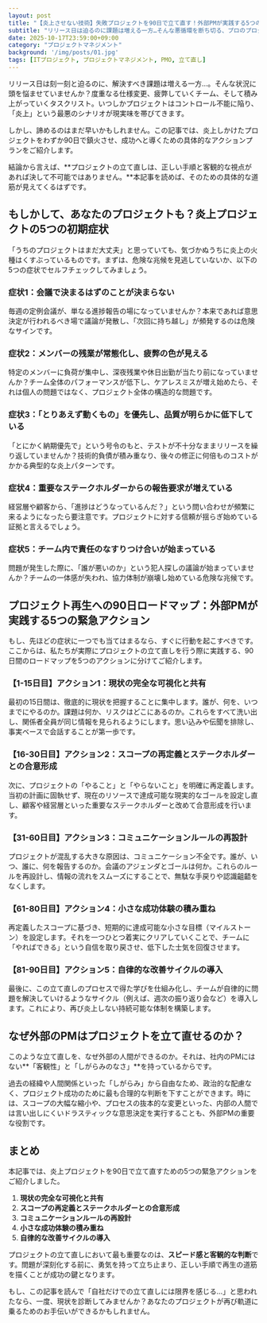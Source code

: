 ```yaml
---
layout: post
title: "【炎上させない技術】失敗プロジェクトを90日で立て直す！外部PMが実践する5つの緊急アクション"
subtitle: "リリース日は迫るのに課題は増える一方…そんな悪循環を断ち切る、プロのプロジェクト再生術"
date: 2025-10-17T23:59:00+09:00
category: "プロジェクトマネジメント"
background: '/img/posts/01.jpg'
tags: [ITプロジェクト, プロジェクトマネジメント, PMO, 立て直し]
---
```


リリース日は刻一刻と迫るのに、解決すべき課題は増える一方…。そんな状況に頭を悩ませていませんか？度重なる仕様変更、疲弊していくチーム、そして積み上がっていくタスクリスト。いつしかプロジェクトはコントロール不能に陥り、「炎上」という最悪のシナリオが現実味を帯びてきます。

しかし、諦めるのはまだ早いかもしれません。この記事では、炎上しかけたプロジェクトをわずか90日で鎮火させ、成功へと導くための具体的なアクションプランをご紹介します。

結論から言えば、**プロジェクトの立て直しは、正しい手順と客観的な視点があれば決して不可能ではありません。**本記事を読めば、そのための具体的な道筋が見えてくるはずです。

## もしかして、あなたのプロジェクトも？炎上プロジェクトの5つの初期症状

「うちのプロジェクトはまだ大丈夫」と思っていても、気づかぬうちに炎上の火種はくすぶっているものです。まずは、危険な兆候を見逃していないか、以下の5つの症状でセルフチェックしてみましょう。

### 症状1：会議で決まるはずのことが決まらない

毎週の定例会議が、単なる進捗報告の場になっていませんか？本来であれば意思決定が行われるべき場で議論が発散し、「次回に持ち越し」が頻発するのは危険なサインです。

### 症状2：メンバーの残業が常態化し、疲弊の色が見える

特定のメンバーに負荷が集中し、深夜残業や休日出勤が当たり前になっていませんか？チーム全体のパフォーマンスが低下し、ケアレスミスが増え始めたら、それは個人の問題ではなく、プロジェクト全体の構造的な問題です。

### 症状3：「とりあえず動くもの」を優先し、品質が明らかに低下している

「とにかく納期優先で」という号令のもと、テストが不十分なままリリースを繰り返していませんか？技術的負債が積み重なり、後々の修正に何倍ものコストがかかる典型的な炎上パターンです。

### 症状4：重要なステークホルダーからの報告要求が増えている

経営層や顧客から、「進捗はどうなっているんだ？」という問い合わせが頻繁に来るようになったら要注意です。プロジェクトに対する信頼が揺らぎ始めている証拠と言えるでしょう。

### 症状5：チーム内で責任のなすりつけ合いが始まっている

問題が発生した際に、「誰が悪いのか」という犯人探しの議論が始まっていませんか？チームの一体感が失われ、協力体制が崩壊し始めている危険な兆候です。

## プロジェクト再生への90日ロードマップ：外部PMが実践する5つの緊急アクション

もし、先ほどの症状に一つでも当てはまるなら、すぐに行動を起こすべきです。ここからは、私たちが実際にプロジェクトの立て直しを行う際に実践する、90日間のロードマップを5つのアクションに分けてご紹介します。

### 【1-15日目】アクション1：現状の完全な可視化と共有

最初の15日間は、徹底的に現状を把握することに集中します。誰が、何を、いつまでにやるのか。課題は何か、リスクはどこにあるのか。これらをすべて洗い出し、関係者全員が同じ情報を見られるようにします。思い込みや伝聞を排除し、事実ベースで会話することが第一歩です。

### 【16-30日目】アクション2：スコープの再定義とステークホルダーとの合意形成

次に、プロジェクトの「やること」と「やらないこと」を明確に再定義します。当初の計画に固執せず、現在のリソースで達成可能な現実的なゴールを設定し直し、顧客や経営層といった重要なステークホルダーと改めて合意形成を行います。

### 【31-60日目】アクション3：コミュニケーションルールの再設計

プロジェクトが混乱する大きな原因は、コミュニケーション不全です。誰が、いつ、誰に、何を報告するのか。会議のアジェンダとゴールは何か。これらのルールを再設計し、情報の流れをスムーズにすることで、無駄な手戻りや認識齟齬をなくします。

### 【61-80日目】アクション4：小さな成功体験の積み重ね

再定義したスコープに基づき、短期的に達成可能な小さな目標（マイルストーン）を設定します。それを一つひとつ着実にクリアしていくことで、チームに「やればできる」という自信を取り戻させ、低下した士気を回復させます。

### 【81-90日目】アクション5：自律的な改善サイクルの導入

最後に、この立て直しのプロセスで得た学びを仕組み化し、チームが自律的に問題を解決していけるようなサイクル（例えば、週次の振り返り会など）を導入します。これにより、再び炎上しない持続可能な体制を構築します。

## なぜ外部のPMはプロジェクトを立て直せるのか？

このような立て直しを、なぜ外部の人間ができるのか。それは、社内のPMにはない**「客観性」と「しがらみのなさ」**を持っているからです。

過去の経緯や人間関係といった「しがらみ」から自由なため、政治的な配慮なく、プロジェクト成功のために最も合理的な判断を下すことができます。時には、スコープの大幅な縮小や、プロセスの抜本的な変更といった、内部の人間では言い出しにくいドラスティックな意思決定を実行することも、外部PMの重要な役割です。

## まとめ

本記事では、炎上プロジェクトを90日で立て直すための5つの緊急アクションをご紹介しました。

1.  **現状の完全な可視化と共有**
2.  **スコープの再定義とステークホルダーとの合意形成**
3.  **コミュニケーションルールの再設計**
4.  **小さな成功体験の積み重ね**
5.  **自律的な改善サイクルの導入**

プロジェクトの立て直しにおいて最も重要なのは、**スピード感と客観的な判断**です。問題が深刻化する前に、勇気を持って立ち止まり、正しい手順で再生の道筋を描くことが成功の鍵となります。

もし、この記事を読んで「自社だけでの立て直しには限界を感じる…」と思われたなら、一度、現状を診断してみませんか？あなたのプロジェクトが再び軌道に乗るためのお手伝いができるかもしれません。
